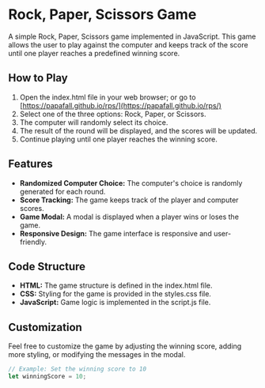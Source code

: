 # Rock, Paper, Scissors Game

A simple Rock, Paper, Scissors game implemented in JavaScript. This game allows the user to play against the computer and keeps track of the score until one player reaches a predefined winning score.

## How to Play

1. Open the index.html file in your web browser; or go to [https://papafall.github.io/rps/](https://papafall.github.io/rps/)
2. Select one of the three options: Rock, Paper, or Scissors.
3. The computer will randomly select its choice.
4. The result of the round will be displayed, and the scores will be updated.
5. Continue playing until one player reaches the winning score.

## Features

- **Randomized Computer Choice:** The computer's choice is randomly generated for each round.
- **Score Tracking:** The game keeps track of the player and computer scores.
- **Game Modal:** A modal is displayed when a player wins or loses the game.
- **Responsive Design:** The game interface is responsive and user-friendly.

## Code Structure

- **HTML:** The game structure is defined in the index.html file.
- **CSS:** Styling for the game is provided in the styles.css file.
- **JavaScript:** Game logic is implemented in the script.js file.

## Customization

Feel free to customize the game by adjusting the winning score, adding more styling, or modifying the messages in the modal.

```javascript
// Example: Set the winning score to 10
let winningScore = 10;
```
